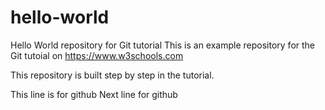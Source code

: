 # hello-world
Hello World repository for Git tutorial
This is an example repository for the Git tutoial on https://www.w3schools.com

This repository is built step by step in the tutorial. 

This line is for github
Next line for github

